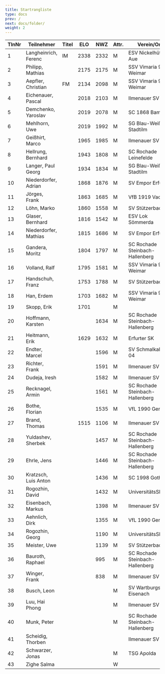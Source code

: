 ```yaml
---
title: Startrangliste   
type: docs
prev: /
next: docs/folder/
weight: 2
---
```




| TlnNr | Teilnehmer              | Titel | ELO  | NWZ  | Attr. | Verein/Ort                       | Land | Geburt | FideKenn.   | PKZ       |
|-------|--------------------------|-------|------|------|-------|----------------------------------|------|--------|-------------|-----------|
| 1     | Langheinrich, Ferenc     | IM    | 2338 | 2332 | M     | ESV Nickelhütte Aue              | GER  | 1983   | 4641973     | 10124364  |
| 2     | Philipp, Mathias         |       | 2175 | 2175 | M     | SSV Vimaria 91 Weimar            | GER  | 1999   | 12958883    | 10269201  |
| 3     | Aepfler, Christian       | FM    | 2134 | 2098 | M     | SSV Vimaria 91 Weimar            | GER  | 1972   | 4628306     | 10000948  |
| 4     | Eichenauer, Pascal       |       | 2018 | 2103 | M     | Ilmenauer SV                     | GER  | 1999   | 12991848    | 10276112  |
| 5     | Demchenko, Yaroslav      |       | 2019 | 2078 | M     | SC 1868 Bamberg                  | UKR  | 2007   | 14186667    | 10794860  |
| 6     | Mehlhorn, Uwe            |       | 2019 | 1992 | M     | SG Blau-Weiß Stadtilm            | GER  | 1961   | 4619552     | 10139500  |
| 7     | Geißhirt, Marco          |       | 1965 | 1985 | M     | Ilmenauer SV                     | GER  | 1990   | 4610563     | 10059257  |
| 8     | Hellrung, Bernhard       |       | 1943 | 1808 | M     | SC Rochade Leinefelde            | GER  | 1962   | 4692420     | 10079581  |
| 9     | Langer, Paul Georg       |       | 1934 | 1834 | M     | SG Blau-Weiß Stadtilm            | GER  | 2006   | 16230051    | 10575601  |
| 10    | Niederdorfer, Adrian     |       | 1868 | 1876 | M     | SV Empor Erfurt                  | GER  | 2007   | 16275837    | 10606993  |
| 11    | Jörges, Frank            |       | 1863 | 1685 | M     | VfB 1919 Vacha                   | GER  | 1959   | 24669415    | 10095989  |
| 12    | Löhn, Marko              |       | 1860 | 1558 | M     | SV Stützerbach                   | GER  | 1978   | 1270768     | 10130895  |
| 13    | Glaser, Bernhard         |       | 1816 | 1542 | M     | ESV Lok Sömmerda                 | GER  | 1960   | 24638331    | 10061931  |
| 14    | Niederdorfer, Mathias    |       | 1815 | 1686 | M     | SV Empor Erfurt                  | GER  | 1977   | 16200080    | 10153789  |
| 15    | Gandera, Moritz          |       | 1804 | 1797 | M     | SC Rochade Steinbach-Hallenberg  | GER  | 2005   | 16252659    | 10574215  |
| 16    | Volland, Ralf            |       | 1795 | 1581 | M     | SSV Vimaria 91 Weimar            | GER  | 1953   | 24640123    | 10230969  |
| 17    | Handschuh, Franz         |       | 1753 | 1788 | M     | SV Stützerbach                   | GER  | 1948   | 34602615    | 10073513  |
| 18    | Han, Erdem               |       | 1703 | 1682 | M     | SSV Vimaria 91 Weimar            | GER  | 2011   | 533000646   | 10842711  |
| 19    | Skopp, Erik              |       | 1701 |      | M     |                                  | GER  | 1998   | 16201914    |           |
| 20    | Hoffmann, Karsten        |       |      | 1634 | M     | SC Rochade Steinbach-Hallenberg  | GER  | 1974   | 34633138    | 10086860  |
| 21    | Heitmann, Erik           |       | 1629 | 1632 | M     | Erfurter SK                      | GER  | 2012   | 34608940    | 10764825  |
| 22    | Endter, Marcel           |       |      | 1596 | M     | SV Schmalkalden 04               | GER  | 2000   | 34693980    | 10827525  |
| 23    | Richter, Frank           |       |      | 1591 | M     | Ilmenauer SV                     | GER  | 1969   | 16279727    | 10175929  |
| 24    | Dudeja, Iresh            |       |      | 1582 | M     | Ilmenauer SV                     | IND  | 1992   | 25721380    | 10706913  |
| 25    | Recknagel, Armin         |       |      | 1561 | M     | SC Rochade Steinbach-Hallenberg  | GER  | 2008   | 533001294   | 10663729  |
| 26    | Bothe, Florian           |       |      | 1535 | M     | VfL 1990 Gera                    | GER  | 2008   |             | 10654031  |
| 27    | Brand, Thomas            |       | 1515 | 1106 | M     | Ilmenauer SV                     | GER  | 1979   | 34641009    | 10764827  |
| 28    | Yuldashev, Sherbek       |       |      | 1457 | M     | SC Rochade Steinbach-Hallenberg  | GER  | 2003   | 533004129   | 10814051  |
| 29    | Ehrle, Jens              |       |      | 1446 | M     | SC Rochade Steinbach-Hallenberg  | GER  | 1972   | 533001251   | 10042729  |
| 30    | Kratzsch, Luis Anton     |       |      | 1436 | M     | SC 1998 Gotha                    | GER  | 2009   | 356095438   | 10830247  |
| 31    | Rogozhin, David          |       |      | 1432 | M     | UniversitätsSPVER                | GER  | 2013   | 34639020    | 10756497  |
| 32    | Eisenbach, Markus        |       |      | 1398 | M     | Ilmenauer SV                     | GER  | 1984   | 34663630    | 10043553  |
| 33    | Aehnlich, Dirk           |       |      | 1355 | M     | VfL 1990 Gera                    | GER  | 1976   |             | 10654047  |
| 34    | Rogozhin, Georg          |       |      | 1190 | M     | UniversitätsSPVER                | GER  | 2015   | 34664009    | 10769633  |
| 35    | Meister, Uwe             |       |      | 1139 | M     | SV Stützerbach                   | GER  | 1979   |             | 10140430  |
| 36    | Bauroth, Raphael         |       |      | 995  | M     | SC Rochade Steinbach-Hallenberg  | GER  | 2008   | 533001243   | 10856671  |
| 37    | Winger, Frank            |       |      | 838  | M     | Ilmenauer SV                     | GER  | 1964   | 16233069    | 10651767  |
| 38    | Busch, Leon              |       |      |      | M     | SV Wartburgstadt Eisenach        | GER  | 2007   |             | 10856845  |
| 39    | Luu, Hai Phong           |       |      |      | M     | Ilmenauer SV                     | TWN  | 2015   |             | 10845233  |
| 40    | Munk, Peter              |       |      |      | M     | SC Rochade Steinbach-Hallenberg  | GER  | 2010   |             | 10863447  |
| 41    | Scheidig, Thorben        |       |      |      |       | Ilmenauer SV                     | GER  | 2007   |             |           |
| 42    | Schwarzer, Jonas         |       |      |      | M     | TSG Apolda                       | GER  | 2006   | 34686223    | 10829349  |
| 43    | Zighe Salma              |       |      |      | W     |                                  | KEN  | 2008   | 10823298    |           |
